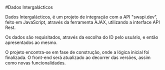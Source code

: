 #Dados Intergalácticos

Dados Intergalácticos, é um projeto de integração com a API "swapi.dev", feito em JavaScript,  através da ferramenta AJAX, utilizando a interface API Rest. 

Os dados são requisitados, através da escolha do ID pelo usuário, e então apresentados ao mesmo. 

O projeto encontra-se em fase de construção, onde a lógica inicial foi finalizada. O front-end será atualizado ao decorrer das versões, assim como novas funcionalidades.
